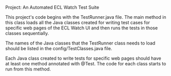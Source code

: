 Project: An Automated ECL Watch Test Suite

This project's code begins with the TestRunner.java file. The main method in this class loads all the Java classes
created for writing test cases for specific web pages of the ECL Watch UI and then runs the tests in those classes
sequentially.

The names of the Java classes that the TestRunner class needs to load should be listed in the config/TestClasses.java
file.

Each Java class created to write tests for specific web pages should have at least one method annotated with @Test. The
code for each class starts to run from this method.